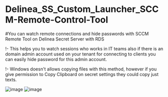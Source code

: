 # Delinea_SS_Custom_Launcher_SCCM-Remote-Control-Tool
#You can watch remote connections and hide passwords with SCCM Remote Tool on Delinea Secret Server with RDS

!- This helps you to watch sessions who works in IT teams also if there is an domain admin account used on your tenant for connecting to clients you can easily hide password for this admin account.

!- Windows doesn't allows copying files with this method, however if you give permission to Copy Clipboard on secret settings they could copy just texts.

![image](https://github.com/t0neex/Delinea_SS_Custom_Launcher_SCCM-Remote-Control-Tool/assets/100233276/94504b76-1ae0-4645-ad1b-e9c95f472846)
![image](https://github.com/t0neex/Delinea_SS_Custom_Launcher_SCCM-Remote-Control-Tool/assets/100233276/25461dc5-a8b6-40cf-b602-234bd20528da)
